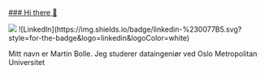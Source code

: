 <ins>### Hi there 👋</ins>

<img src="{![LinkedIn](https://img.shields.io/badge/linkedin-%230077B5.svg?style=for-the-badge&logo=linkedin&logoColor=white)}" />
![LinkedIn](https://img.shields.io/badge/linkedin-%230077B5.svg?style=for-the-badge&logo=linkedin&logoColor=white)

Mitt navn er Martin Bolle. Jeg studerer dataingeniør ved Oslo Metropolitan Universitet
<!--
Here are some ideas to get you started:

- 🔭 I’m currently working on ...
- 🌱 I’m currently learning ...
- 👯 I’m looking to collaborate on ...
- 🤔 I’m looking for help with ...
- 💬 Ask me about ...
- 📫 How to reach me: ...
- 😄 Pronouns: ...
- ⚡ Fun fact: ...
-->
